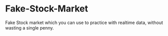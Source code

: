 # Fake-Stock-Market

Fake Stock market which you can use to practice with realtime data, without wasting a single penny.

